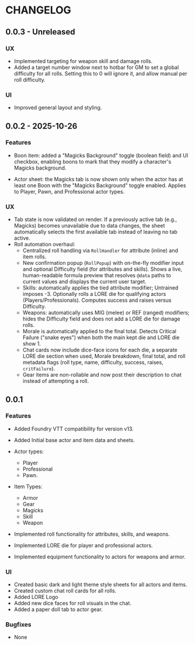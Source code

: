 # CHANGELOG


## 0.0.3 - Unreleased

### UX

- Implemented targeting for weapon skill and damage rolls.
- Added a target number window next to hotbar for GM to set a global difficulty for all rolls. Setting this to 0 will ignore it, and allow manual per roll difficulty.

### UI

- Improved general layout and styling.

## 0.0.2 - 2025-10-26

### Features

- Boon item: added a "Magicks Background" toggle (boolean field) and UI checkbox, enabling boons to mark that they modify a character's Magicks background.

- Actor sheet: the Magicks tab is now shown only when the actor has at least one Boon with the "Magicks Background" toggle enabled. Applies to Player, Pawn, and Professional actor types.

### UX

- Tab state is now validated on render. If a previously active tab (e.g., Magicks) becomes unavailable due to data changes, the sheet automatically selects the first available tab instead of leaving no tab active.
- Roll automation overhaul:
    - Centralized roll handling via `RollHandler` for attribute (inline) and item rolls.
    - New confirmation popup (`RollPopup`) with on-the-fly modifier input and optional Difficulty field (for attributes and skills). Shows a live, human-readable formula preview that resolves `@data` paths to current values and displays the current user target.
    - Skills: automatically applies the tied attribute modifier; Untrained imposes -3. Optionally rolls a LORE die for qualifying actors (Players/Professionals). Computes success and raises versus Difficulty.
    - Weapons: automatically uses MIG (melee) or REF (ranged) modifiers; hides the Difficulty field and does not add a LORE die for damage rolls.
    - Morale is automatically applied to the final total. Detects Critical Failure ("snake eyes") when both the main kept die and LORE die show 1.
    - Chat cards now include dice-face icons for each die, a separate LORE die section when used, Morale breakdown, final total, and roll metadata flags (roll type, name, difficulty, success, raises, `critFailure`).
    - Gear items are non-rollable and now post their description to chat instead of attempting a roll.

## 0.0.1

### Features

- Added Foundry VTT compatibility for version v13.

- Added Initial base actor and item data and sheets.
- Actor types:
    - Player
    - Professional
    - Pawn.
- Item Types:
    - Armor
    - Gear
    - Magicks
    - Skill
    - Weapon
- Implemented roll functionality for attributes, skills, and weapons.
- Implemented LORE die for player and professional actors.
- Implemented equipment functionality to actors for weapons and armor.


### UI
- Created basic dark and light theme style sheets for all actors and items.
- Created custom chat roll cards for all rolls.
- Added LORE Logo
- Added new dice faces for roll visuals in the chat.
- Added a paper doll tab to actor gear.

### Bugfixes

- None

